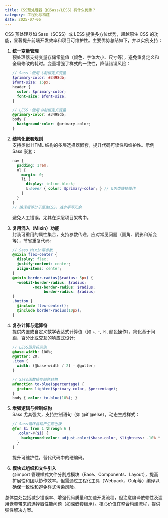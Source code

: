 ```yaml
---
title: CSS预处理器（如Sass/LESS）有什么优势？
category: 工程化与构建
date: 2025-07-06
---
```

CSS 预处理器如 Sass（SCSS）或 LESS 提供多方位优势，超越原生 CSS 的功能，显著提升前端开发效率和项目可维护性。主要优势总结如下，并以实例支持：

1. **统一变量管理**  
   预处理器支持变量存储常量值（颜色、字体大小、尺寸等），避免重复定义和全局修改的耗时。变量增强了样式的一致性，降低错误风险：
   ```scss
   // Sass：使用 $前缀定义变量
   $primary-color: #3498db;
   $font-size: 16px;
   header {
     color: $primary-color;
     font-size: $font-size;
   }

   // LESS：使用 @前缀定义变量
   @primary-color: #3498db;
   body {
     background-color: @primary-color;
   }
   ```

2. **结构化嵌套规则**  
   支持类似 HTML 结构的多层选择器嵌套，提升代码可读性和维护性。示例 Sass 嵌套：
   ```scss
   nav {
     padding: 1rem;
     ul {
       margin: 0;
       li {
         display: inline-block;
         &:hover { color: $primary-color; } // &伪类快捷操作
       }
     }
   }
   // 编译后等价于原生CSS，减少手写冗余
   ```
   避免人工错误，尤其在深层项目架构中。

3. **复用混入（Mixin）功能**  
   封装可重用的属性集合，支持参数传递，应对常见问题（圆角、阴影和渐变等），节省重复代码:
   ```scss
   // Sass Mixin带参数
   @mixin flex-center {
     display: flex;
     justify-content: center;
     align-items: center;
   }
   @mixin border-radius($radius: 5px) {
     -webkit-border-radius: $radius;
            -moz-border-radius: $radius;
                 border-radius: $radius;
   }
   .button {
     @include flex-center();
     @include border-radius(10px);
   }
   ```

4. **复杂计算与运算符**  
   提供内置或自定义数学表达式计算值（如 +, -, %, 颜色操作），简化基于间距、百分比或交互的响应式设计:
   ```scss
   // LESS运算符示例
   @base-width: 100%;
   @gutter: 20;
   .item {
     width: (@base-width / 2) - @gutter;
   }

   // Sass函数操作颜色转换
   @function to-blue($percentage) {
     @return lighten($primary-color, $percentage);
   }
   body { color: to-blue(10%); }
   ```

5. **增强逻辑与控制结构**  
   Sass 尤其强大，支持控制语句（如 @if @else），动态生成样式：
   ```scss
   // Sass循环自动产生颜色板
   @for $i from 1 through 6 {
     .color-#{$i} {
       background-color: adjust-color($base-color, $lightness: -10% * $i);
     }
   }
   ```
   提升可维护性，替代代码中的硬编码。

6. **模块式组织和文件引入**  
   @import 管理样式文件分割成模块（Base、Components、Layout），提高扩展性和团队协作效率。但需通过工程化工具（Webpack、Gulp等）编译以确保一致性和避免样式污染风险。

总体益处包括减少错误率、增强代码质量和加速开发流程，但注意编译依赖性及滥用嵌套带来的选择器性能问题（如深嵌套继承）。核心价值在整合构建流程，提供弹性解决方案。
